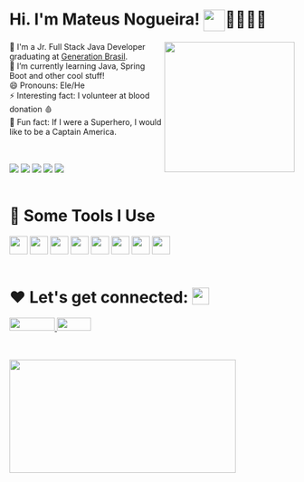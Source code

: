 # Hi. I'm Mateus Nogueira! <img align="top" src="https://user-images.githubusercontent.com/42378118/110234147-e3259600-7f4e-11eb-95be-0c4047144dea.gif" height="38" width="38">:man_technologist::brazil:

<img align="right" src="https://media.giphy.com/media/PaB0GTtttzn2ch0vdT/giphy.gif" width="230" height="230"/>

🔭 I'm a Jr. Full Stack Java Developer graduating at <a href="https://brazil.generation.org/" target="_blank">Generation Brasil</a>.
</br>
🌱 I’m currently learning Java, Spring Boot and other cool stuff!
</br>
😄 Pronouns: Ele/He
</br>
⚡ Interesting fact: I volunteer at blood donation :drop_of_blood:
</br>
:superhero: Fun fact: If I were a Superhero, I would like to be a Captain America.
<br><br><br>

![](https://img.shields.io/badge/OS-Linux-informational?style=flat&logo=Linux&logoColor=white&color=7d00ff)
![](https://img.shields.io/badge/Shell-Oh_My_Zsh-informational?style=flat&logo=GNUBash&logoColor=white&color=7d00ff)
![](https://img.shields.io/badge/Tools-Docker-informational?style=flat&logo=Docker&logoColor=white&color=7d00ff)
![](https://img.shields.io/badge/Editor-IntelliJ_IDEA-informational?style=flat&logo=IntelliJIDEA&logoColor=white&color=7d00ff)
![](https://img.shields.io/badge/Editor-Vim-informational?style=flat&logo=Vim&logoColor=white&color=7d00ff)
<br><br>

# :rocket: Some Tools I Use
<img src="https://cdn.jsdelivr.net/gh/devicons/devicon/icons/c/c-original.svg" width="32" height="32"/> <img src="https://cdn.jsdelivr.net/gh/devicons/devicon/icons/java/java-original-wordmark.svg" width="32" height="32"/>
<img src="https://cdn.jsdelivr.net/gh/devicons/devicon/icons/jupyter/jupyter-original-wordmark.svg" width="32" height="32"/> <img src="https://cdn.jsdelivr.net/gh/devicons/devicon/icons/python/python-original-wordmark.svg" width="32" height="32"/> <img src="https://cdn.jsdelivr.net/gh/devicons/devicon/icons/mysql/mysql-original-wordmark.svg" width="32" height="32"/>
<img src="https://cdn.jsdelivr.net/gh/devicons/devicon/icons/html5/html5-original-wordmark.svg" height="32" height="32"/> <img src="https://cdn.jsdelivr.net/gh/devicons/devicon/icons/spring/spring-original-wordmark.svg" width="32" height="32"/> <img src="https://cdn.jsdelivr.net/gh/devicons/devicon/icons/css3/css3-original-wordmark.svg" width="32" height="32"/>
</br><br>

# :heart: Let's get connected: <img align="top" src="https://media.giphy.com/media/CVgswLRgV3nqw/giphy.gif" height= "30" width="30"/>
<a href="https://www.linkedin.com/in/mateus-nogueira-82b43b79" target="_blank"/> <img src="https://img.shields.io/badge/LinkedIn-0077B5?style=for-the-badge&logo=linkedin&logoColor=white" width="80" height="23"/>
</a> 
<a href="mailto:mateusnog95@gmail.com?subject=Hello%20again"> <img src="https://img.shields.io/badge/Gmail-D14836?style=for-the-badge&logo=gmail&logoColor=white" width="60" height="23"/>
</a><br><br><br>

<img src="https://media.giphy.com/media/E8OyB7fmX9XSo/giphy.gif" style="margin:0 auto" height="200" width="400"/>
<!--
**nogran/nogran** is a ✨ _special_ ✨ repository because its `README.md` (this file) appears on your GitHub profile.

Here are some ideas to get you started:

- 🔭 I’m currently working on ...
- 🌱 I’m currently learning ...
- 👯 I’m looking to collaborate on ...
- 🤔 I’m looking for help with ...
- 💬 Ask me about ...
- 📫 How to reach me: ...
- 😄 Pronouns: ...
- ⚡ Fun fact: ...
-->
